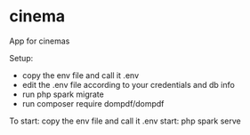 # cinema
App for cinemas

Setup:
  - copy the env file and call it .env
  - edit the .env file according to your credentials and db info
  - run php spark migrate
  - run composer require dompdf/dompdf

To start:
  copy the env file and call it .env
  start: php spark serve



